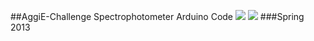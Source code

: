 ##AggiE-Challenge Spectrophotometer Arduino Code
<a href="http://www.tamu.edu/"><img src="https://en.wikipedia.org/wiki/File:TAMU_logo.png"></a>
<a href="http://engineering.tamu.edu/essap/areas/enrichment/aggie-challenge">
<img src="https://raw.github.com/4n1m0s1ty/spectrino/master/Images/IMG_20130301_162643.jpg"></a>
###Spring 2013
